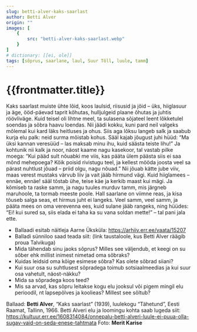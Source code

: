 ```yaml
---
slug: betti-alver-kaks-saarlast
author: Betti Alver
origin: ""
images: [
    {
        src: "betti-alver-kaks-saarlast.webp"
    }
]
# dictionary: [[ei, ole]]
tags: [sõprus, saarlane, laul, Suur Tõll, luule, tamm]
---
```


<h1 class="story-h1">
    {{frontmatter.title}}
</h1>

Kaks saarlast muiste ühte lõid, koos laulsid, riisusid ja jõid –
üks, hiiglasuur ja äge,
ööd-päevad taprit kõhutas, hulljulgeid plaane õhutas
ja juhtis röövliväge.
Kuid teisel oli lihtne meel, ta sulasena sõjateel
leent lõkketulel soendas
ja sõbra haavu loendas.
Nii jäädi kokku, kuni pard neil valgeks mõlemal kui kard
läks heitluses ja ohus.
Siis aga lõksu langeb salk ja saabub kurja elu palk:
neid surma mõistab kohus.
Sääl kajab jõugust juhi hüüd: “Ma üksi kannan veresüüd –
las maksab minu ihu,
kuid säästa teiste lihu!”
Ja kohtunik nii kalk ja noor, näost kaame nagu kasekoor,
tal vastab pilke moega:
“Kui pääd sult nõuabki me viis, kas pääta ülem päästa siis
ei saa mõnd mehepoega?
Kõik poisid rivistugu teel, ja kellest mööda joosta veel
sa pärast nuhtlust jõuad –
priid olgu, nagu nõuad.”
Nii jõuab kätte jube viiv, maas verest mustaks värvub liiv
ja vait jääb hirmund vägi.
Kuid hiiglamees – ennäe, ennäe! sääl tõstab ühe, teise käe
ja kerkib maast kui mägi.
Ja kõmiseb ta raske samm, ja nagu tuules murduv tamm,
mis järgneb maruhoole,
ta tormab meeste poole.
Hall saarlane on viimne reas, ja kisa tõuseb salga seas,
et hirmus juht ei langeks.
Veel samm, veel samm, ja pääta mees on oma verevenna ees,
kuid sulane jääb rangeks,
ning hüüdes: “Ei! kui sured sa, siis elada ei taha ka
su vana soldan mette!” –
tal pani jala ette.


<story-author :author="frontmatter.author" :origin="frontmatter.origin" />
<!-- <story-dictionary :terms="frontmatter.dictionary" /> -->

<details-wrapper summary="Mõtlemiseks ja arutlemiseks">

- Ballaadi esitab näitleja Aarne Üksküla: https://arhiiv.err.ee/vaata/15207
- Balladi sünniloo saad teada siit: (link taustaloole, kus Betti Alver räägib proua Talvikuga)
- Mida tähendab sinu jaoks sõprus? Milles see väljendub, et keegi on su sõber ehk millist inimest nimetad oma sõbraks?
- Kuidas leidsid oma kõige esimese sõbra? Kas olete sõbrad siiani?
- Kui suur osa su suhtlusest sõpradega toimub sotsiaalmeedias ja kui suur osa vahetult, näost-näkku?
- Mida sa sõpradega koos teed?
- Mis sa arvad, kas sõpru leitakse kogu elu jooksul või pigem mingil elu perioodil, nt lapsepõlves ja koolieas? Millest see sõltub?

</details-wrapper>


<details-wrapper summary="Allikad" class="text-sm" icon="IconSources">

Ballaad: **Betti Alver**, “Kaks saarlast” (1939), luulekogu “Tähetund”, Eesti Raamat, Tallinn, 1966. 
Betti Alveri elu ja loomingu kohta saab lugeda siit: https://kultuur.err.ee/1608314084/onnepalu-betti-alveri-luule-ei-puua-olla-sugav-vaid-on-seda-enese-tahtmata
Foto: **Merit Karise**

</details-wrapper>
